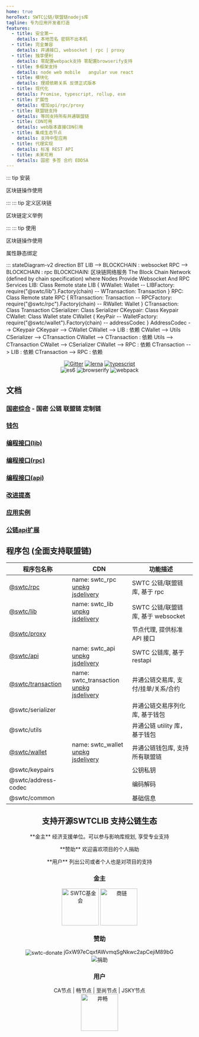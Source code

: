 ```yaml
---
home: true
heroText: SWTC公链/联盟链nodejs库
tagline: 专为应用开发者打造
features:
  - title: 安全第一
    details: 本地签名 密钥不出本机
  - title: 完全兼容
    details: 井通接口, websocket | rpc | proxy
  - title: 独享便利
    details: 零配置webpack支持 零配置browserify支持
  - title: 多框架支持
    details: node web mobile   angular vue react
  - title: 模块化
    details: 理顺依赖关系 反馈正式版本
  - title: 现代化
    details: Promise, typescript, rollup, esm
  - title: 扩展性
    details: 增加api/rpc/proxy
  - title: 联盟链支持
    details: 等同支持所有井通联盟链
  - title: CDN可用
    details: web版本直接CDN引用
  - title: 集成生态节点
    details: 支持中型应用
  - title: 代理实现
    details: 标准 REST API
  - title: 未来可用
    details: 国密 多签 合约 EDDSA
---
```


::: tip 安装
<vue-typed-js :strings="install" :loop="true">

  <p>区块链操作使用 <span class="typing"></span></p>
</vue-typed-js>
:::
::: tip 定义区块链
<vue-typed-js :strings="chainspecs" :loop="true">
  <p>区块链定义举例 <span class="typing"></span></p>
</vue-typed-js>
:::
::: tip 使用
<vue-typed-js :strings="startups" :loop="true">
  <p>区块链操作使用 <span class="typing"></span></p>
</vue-typed-js>
<vue-typed-js :strings="simplified" :loop="true">
  <p>属性静态绑定<span class="typing"></span></p>
</vue-typed-js>
:::
<mermaid>
stateDiagram-v2
    direction BT
    LIB --> BLOCKCHAIN : websocket
    RPC --> BLOCKCHAIN : rpc
    BLOCKCHAIN: 区块链网络服务 The Block Chain Network (defined by chain specification) where Nodes Provide Websocket And RPC Services
    LIB: Class Remote
    state LIB {
        WWallet: Wallet
        --
        LIBFactory: require("@swtc/lib").Factory(chain)
        --
        WTransaction: Transaction
    }
    RPC: Class Remote
    state RPC {
        RTransaction: Transaction
        --
        RPCFactory: require("@swtc/rpc").Factory(chain)
        --
        RWallet: Wallet
    }
    CTransaction: Class Transaction
    CSerializer: Class Serializer
    CKeypair: Class Keypair
    CWallet: Class Wallet
    state CWallet {
        KeyPair
        --
        WalletFactory: require("@swtc/wallet").Factory(chain)
        --
        addressCodec
    }
    AddressCodec --> CKeypair
    CKeypair --> CWallet
    CWallet --> LIB : 依赖
    CWallet --> Utils
    CSerializer --> CTransaction
    CWallet --> CTransaction : 依赖
    Utils --> CTransaction
    CWallet --> CSerializer
    CWallet --> RPC : 依赖
    CTransaction --> LIB : 依赖
    CTransaction --> RPC : 依赖
</mermaid>

<p align="center">
	<a href="https://gitter.im/swtclib/community?utm_source=share-link&utm_medium=link&utm_campaign=share-link"><img alt="Gitter" src="https://img.shields.io/gitter/room/lospringliu/swtclib.svg" /></a>
	<a href="https://lerna.js.org/"><img src="https://img.shields.io/badge/maintained%20with-lerna-cc00ff.svg" alt="lerna" /></a>
	<a href="https://github.com/ellerbrock/typescript-badges/"><img src="https://badges.frapsoft.com/typescript/code/typescript.svg?v=101" alt="typescript" /></a>
	<br>
	<img src="https://img.shields.io/badge/ecmascript-6-green.svg" alt="es6" />
	<img src="https://img.shields.io/badge/browserify-ready-green.svg" alt="browserify" />
	<img src="https://img.shields.io/badge/webpack-ready-green.svg" alt="webpack" />
</p>

<h2>文档</h2>

<h3><a href="docs/swtcxlib/">国密综合</a> - 国密 公链 联盟链 定制链</h3>
<h3><a href="docs/wallet/">钱包</a></h3>
<h3><a href="docs/swtclib/">编程接口(lib)</a></h3>
<h3><a href="docs/swtcrpc/">编程接口(rpc)</a></h3>
<h3><a href="docs/api/">编程接口(api)</a></h3>
<h3><a href="docs/swtc/">改进提高</a></h3>
<h3><a href="docs/examples/">应用实例</a></h3>
<h3><a href="docs/swtcapi/">公链api扩展</a></h3>

<h2>程序包 (全面支持联盟链)</h2>

| 程序包名称                        | CDN                                                                                                                                    | 功能描述                            |
| --------------------------------- | -------------------------------------------------------------------------------------------------------------------------------------- | ----------------------------------- |
| [@swtc/rpc](docs/swtcrpc/)        | name: swtc_rpc<br>[unpkg](https://unpkg.com/@swtc/rpc)<br>[jsdelivery](https://cdn.jsdelivr.net/npm/@swtc/rpc)                         | SWTC 公链/联盟链库, 基于 rpc        |
| [@swtc/lib](docs/swtclib/)        | name: swtc_lib<br>[unpkg](https://unpkg.com/@swtc/lib)<br>[jsdelivery](https://cdn.jsdelivr.net/npm/@swtc/lib)                         | SWTC 公链/联盟链库, 基于 websocket  |
| [@swtc/proxy](docs/swtcproxy/)    |                                                                                                                                        | 节点代理, 提供标准 API 接口         |
| [@swtc/api](docs/swtcapi/)        | name: swtc_api<br>[unpkg](https://unpkg.com/@swtc/api)<br>[jsdelivery](https://cdn.jsdelivr.net/npm/@swtc/api)                         | SWTC 公链库, 基于 restapi           |
| [@swtc/transaction](docs/swtctx/) | name: swtc_transaction<br>[unpkg](https://unpkg.com/@swtc/transaction)<br>[jsdelivery](https://cdn.jsdelivr.net/npm/@swtc/transaction) | 井通公链交易库, 支付/挂单/关系/合约 |
| @swtc/serializer                  |                                                                                                                                        | 井通公链交易序列化库, 基于钱包      |
| @swtc/utils                       |                                                                                                                                        | 井通公链 utility 库，基于钱包       |
| [@swtc/wallet](docs/swtcwallet/)  | name: swtc_wallet<br>[unpkg](https://unpkg.com/@swtc/wallet)<br>[jsdelivery](https://cdn.jsdelivr.net/npm/@swtc/wallet)                | 井通公链钱包库, 支持所有联盟链      |
| @swtc/keypairs                    |                                                                                                                                        | 公钥私钥                            |
| @swtc/address-codec               |                                                                                                                                        | 编码解码                            |
| @swtc/common                      |                                                                                                                                        | 基础信息                            |

<h2 align="center">支持开源SWTCLIB 支持公链生态</h2>

<p align="center"> **金主** 经济支援单位。可以参与影响库规划, 享受专业支持</p>
<p align="center"> **赞助** 欢迎喜欢项目的个人捐助</p>
<p align="center"> **用户** 列出公司或者个人也是对项目的支持</p>

<a name="sponsors"></a>

<h3 align="center">
	金主
</h3>
<p align="center">
	<img align="center" src="/swtcfdt.png" alt="SWTC基金会" height="100" />
	<img align="center" src="/bizain.png" alt="商链" height="100" />
</p>

<a name="donate"></a>

<h3 align="center">
	赞助
</h3>
<p align="center">
	<img valign="middle" src="https://img.shields.io/badge/swtc-donate-blue.svg" alt="swtc-donate" /> jGxW97eCqxfAWvmqSgNkwc2apCejiM89bG
	<br><img align="center" src="/donate.png" alt="捐助" />
</p>

<a name="users"></a>

<h3 align="center">
	用户
</h3>
<p align="center">
	CA节点 | 畅节点 | 至尚节点 | JSKY节点 <br>
	<img align="center" src="/jccdex.png" alt="井畅" height="100" />
</p>

<script>
export default {
  data () {
      return {
          install: [
            ' websocket接口 npm install @swtc/lib ',
            '       rpc接口 npm install @swtc/rpc ',
            ' 只使用    钱包 npm install @swtc/wallet '
					],
          simplified: [
            ' const {Transaction, Wallet, Serializer, utils} = Remote ',
            ' const {KeyPair, addressCodec, config} = Wallet '
					],
          startups: [
            ' websocket接口 const Remote = require("@swtc/lib").Factory(chain_spec)',
            '       rpc接口 const Remote = require("@swtc/rpc").Factory(chain_spec)',
            ' 只使用    钱包 const Wallet = require("@swtc/wallet").Factory(chain_spec)'
          ],
					chainspecs: [
            '缺省为井通公链',
						'用字串指定预定义的链  "jingtum" 对应 井通公链',
						'用字串指定预定义的链  "ripple" 对应 瑞波公链',
						'用字串指定预定义的链  "bizain" 对应 商链',
						'用对象定制链  {fee: 1000} 定制转账费用的 井通链',
						'用对象定制链  {guomi: true} 定制符合国密标准的 井通链',
						'用对象定制链  {fee: 1000000, currency: "BWT", ACCOUNT_ALPHABET: "bpsh...Axyz"} 定制转账费用的 商链',
						'用对象定制链  还可以定制默认issuer/通证别名/默认节点等'
					]
      }
  },
}

</script>
